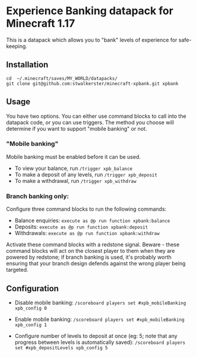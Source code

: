 # Experience Banking datapack for Minecraft 1.17

This is a datapack which allows you to "bank" levels of experience for safe-keeping.

## Installation

```
cd  ~/.minecraft/saves/MY_WORLD/datapacks/
git clone git@github.com:stwalkerster/minecraft-xpbank.git xpbank
```

## Usage

You have two options. You can either use command blocks to call into the datapack code, or you can use triggers. The method you choose will determine if you want to support "mobile banking" or not.

### "Mobile banking"
Mobile banking must be enabled before it can be used.
* To view your balance, run `/trigger xpb_balance`
* To make a deposit of any levels, run `/trigger xpb_deposit`
* To make a withdrawal, run `/trigger xpb_withdraw`

### Branch banking only:
Configure three command blocks to run the following commands:
* Balance enquiries: `execute as @p run function xpbank:balance`
* Deposits: `execute as @p run function xpbank:deposit`
* Withdrawals: `execute as @p run function xpbank:withdraw`

Activate these command blocks with a redstone signal. Beware - these command blocks will act on the closest player to them when they are powered by redstone; if branch banking is used, it's probably worth ensuring that your branch design defends against the wrong player being targeted.

## Configuration

* Disable mobile banking: `/scoreboard players set #xpb_mobileBanking xpb_config 0`
* Enable mobile banking: `/scoreboard players set #xpb_mobileBanking xpb_config 1`

* Configure number of levels to deposit at once (eg: 5; note that any progress between levels is automatically saved): `/scoreboard players set #xpb_depositLevels xpb_config 5`